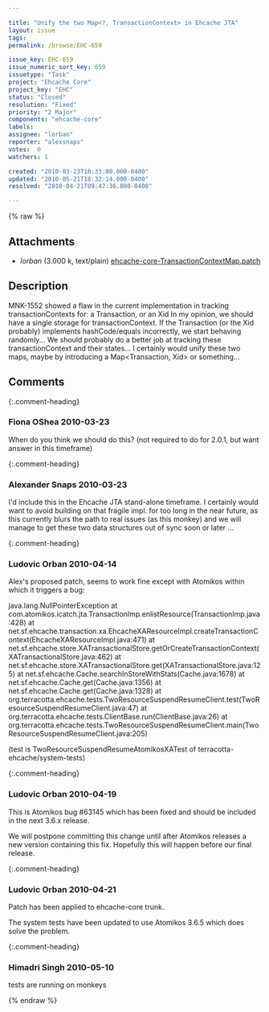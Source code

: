 ```yaml
---

title: "Unify the two Map<?, TransactionContext> in Ehcache JTA"
layout: issue
tags: 
permalink: /browse/EHC-659

issue_key: EHC-659
issue_numeric_sort_key: 659
issuetype: "Task"
project: "Ehcache Core"
project_key: "EHC"
status: "Closed"
resolution: "Fixed"
priority: "2 Major"
components: "ehcache-core"
labels: 
assignee: "lorban"
reporter: "alexsnaps"
votes:  0
watchers: 1

created: "2010-03-23T10:33:00.000-0400"
updated: "2010-05-21T18:32:14.000-0400"
resolved: "2010-04-21T09:47:36.000-0400"

---
```




{% raw %}


## Attachments

* <em>lorban</em> (3.000 k, text/plain) [ehcache-core-TransactionContextMap.patch](/attachments/EHC/EHC-659/ehcache-core-TransactionContextMap.patch)




## Description

<div markdown="1" class="description">

MNK-1552 showed a flaw in the current implementation in tracking transactionContexts for: a Transaction, or an Xid
In my opinion, we should have a single storage for transactionContext. If the Transaction (or the Xid probably) implements hashCode/equals incorrectly, we start behaving randomly... We should probably do a better job at tracking these transactionContext and their states...
I certainly would unify these two maps, maybe by introducing a Map<Transaction, Xid> or something...

</div>

## Comments


{:.comment-heading}
### **Fiona OShea** <span class="date">2010-03-23</span>

<div markdown="1" class="comment">

When do you think we should do this? (not required to do for 2.0.1, but want answer in this timeframe)

</div>


{:.comment-heading}
### **Alexander Snaps** <span class="date">2010-03-23</span>

<div markdown="1" class="comment">

I'd include this in the Ehcache JTA stand-alone timeframe.
I certainly would want to avoid building on that fragile impl. for too long in the near future, as this currently blurs the path to real issues (as this monkey) and we will manage to get these two data structures out of sync soon or later ...

</div>


{:.comment-heading}
### **Ludovic Orban** <span class="date">2010-04-14</span>

<div markdown="1" class="comment">

Alex's proposed patch, seems to work fine except with Atomikos within which it triggers a bug:

java.lang.NullPointerException
	at com.atomikos.icatch.jta.TransactionImp.enlistResource(TransactionImp.java:428)
	at net.sf.ehcache.transaction.xa.EhcacheXAResourceImpl.createTransactionContext(EhcacheXAResourceImpl.java:471)
	at net.sf.ehcache.store.XATransactionalStore.getOrCreateTransactionContext(XATransactionalStore.java:462)
	at net.sf.ehcache.store.XATransactionalStore.get(XATransactionalStore.java:125)
	at net.sf.ehcache.Cache.searchInStoreWithStats(Cache.java:1678)
	at net.sf.ehcache.Cache.get(Cache.java:1356)
	at net.sf.ehcache.Cache.get(Cache.java:1328)
	at org.terracotta.ehcache.tests.TwoResourceSuspendResumeClient.test(TwoResourceSuspendResumeClient.java:47)
	at org.terracotta.ehcache.tests.ClientBase.run(ClientBase.java:26)
	at org.terracotta.ehcache.tests.TwoResourceSuspendResumeClient.main(TwoResourceSuspendResumeClient.java:205)



(test is TwoResourceSuspendResumeAtomikosXATest of terracotta-ehcache/system-tests)

</div>


{:.comment-heading}
### **Ludovic Orban** <span class="date">2010-04-19</span>

<div markdown="1" class="comment">

This is Atomikos bug #63145 which has been fixed and should be included in the next 3.6.x release.

We will postpone committing this change until after Atomikos releases a new version containing this fix. Hopefully this will happen before our final release.

</div>


{:.comment-heading}
### **Ludovic Orban** <span class="date">2010-04-21</span>

<div markdown="1" class="comment">

Patch has been applied to ehcache-core trunk.

The system tests have been updated to use Atomikos 3.6.5 which does solve the problem.

</div>


{:.comment-heading}
### **Himadri Singh** <span class="date">2010-05-10</span>

<div markdown="1" class="comment">

tests are running on monkeys

</div>



{% endraw %}
